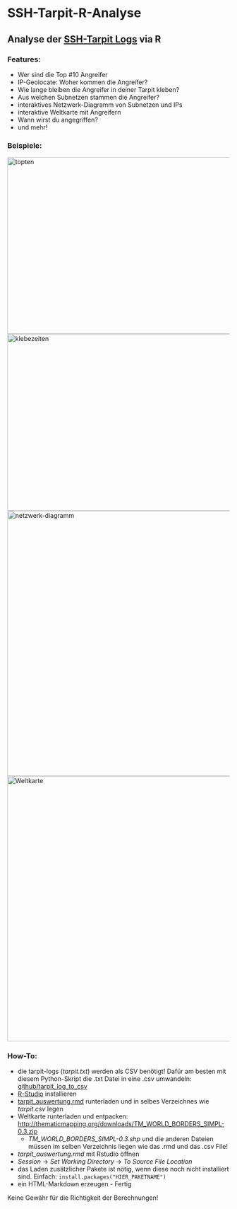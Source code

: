 # SSH-Tarpit-R-Analyse
## Analyse der [SSH-Tarpit Logs](https://pypi.org/project/ssh-tarpit/) via R

### Features:
* Wer sind die Top #10 Angreifer
* IP-Geolocate: Woher kommen die Angreifer?
* Wie lange bleiben die Angreifer in deiner Tarpit kleben?
* Aus welchen Subnetzen stammen die Angreifer?
* interaktives Netzwerk-Diagramm von Subnetzen und IPs
* interaktive Weltkarte mit Angreifern
* Wann wirst du angegriffen?
* und mehr!

### Beispiele:
<img src="https://user-images.githubusercontent.com/8942784/120938542-871c0a80-c713-11eb-8f6f-bb7eb06cfa15.JPG" width="800" height="400" alt="topten">
<img src="https://user-images.githubusercontent.com/8942784/120938551-8edbaf00-c713-11eb-8e8a-e0b21c6bea65.JPG" width="800" height="400" alt="klebezeiten">
<img src="https://user-images.githubusercontent.com/8942784/120938552-900cdc00-c713-11eb-9d60-867248b15c6e.JPG" width="700" height="600" alt="netzwerk-diagramm">
<img src="https://user-images.githubusercontent.com/8942784/120938571-a4e96f80-c713-11eb-8ccc-21799de33972.JPG" width="800" height="600" alt="Weltkarte">


### How-To:
* die tarpit-logs (*tarpit.txt*) werden als CSV benötigt! Dafür am besten mit diesem Python-Skript die .txt Datei in eine .csv umwandeln: [github/tarpit_log_to_csv](https://github.com/biejay/tarpit_log_to_csv)
* [R-Studio](https://www.rstudio.com/products/rstudio/) installieren
* [tarpit_auswertung.rmd](https://raw.githubusercontent.com/biejay/SSH-Tarpit-R-Analyse/main/tarpit_auswertung.Rmd) runterladen und in selbes Verzeichnes wie *tarpit.csv* legen
* Weltkarte runterladen und entpacken: http://thematicmapping.org/downloads/TM_WORLD_BORDERS_SIMPL-0.3.zip 
    * *TM_WORLD_BORDERS_SIMPL-0.3.shp* und die anderen Dateien müssen im selben Verzeichnis liegen wie das .rmd und das .csv File! 
* *tarpit_auswertung.rmd* mit Rstudio öffnen 
* *Session* -> *Set Working Directory* -> *To Source File Location*
* das Laden zusätzlicher Pakete ist nötig, wenn diese noch nicht installiert sind. Einfach: `install.packages("HIER_PAKETNAME")`
* ein HTML-Markdown erzeugen - Fertig

Keine Gewähr für die Richtigkeit der Berechnungen!
